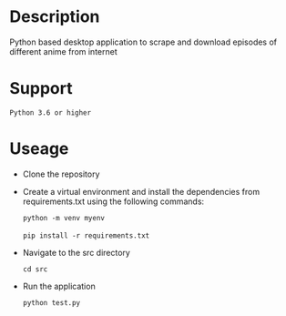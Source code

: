 # Description 
Python based desktop application to scrape and download episodes of different anime from internet 

# Support
`Python 3.6 or higher`

# Useage 

- Clone the repository
- Create a virtual environment and install the dependencies from requirements.txt using the following commands:<br>

    `python -m venv myenv`<br><br>
    `pip install -r requirements.txt`

- Navigate to the src directory

    `cd src`
- Run the application

    `python test.py`